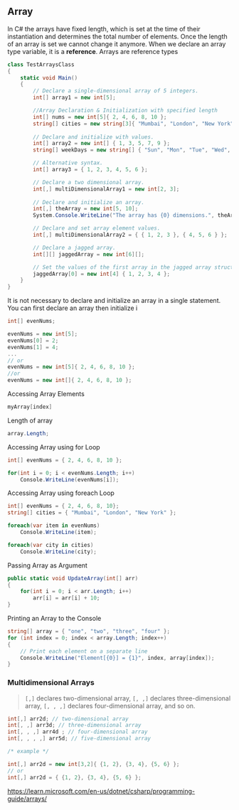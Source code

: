 ## Array
In C# the arrays have fixed length, which is set at the time of their instantiation and determines the total number of elements. Once the length of an array is set we cannot change it anymore.
When we declare an array type variable, it is a **reference**. Arrays are reference types

```cs
class TestArraysClass
{
    static void Main()
    {
        // Declare a single-dimensional array of 5 integers.
        int[] array1 = new int[5];

        //Array Declaration & Initialization with specified length
        int[] nums = new int[5]{ 2, 4, 6, 8, 10 }; 
        string[] cities = new string[3]{ "Mumbai", "London", "New York" };
        
        // Declare and initialize with values.
        int[] array2 = new int[] { 1, 3, 5, 7, 9 };
        string[] weekDays = new string[] { "Sun", "Mon", "Tue", "Wed", "Thu", "Fri", "Sat" };

        // Alternative syntax.
        int[] array3 = { 1, 2, 3, 4, 5, 6 };

        // Declare a two dimensional array.
        int[,] multiDimensionalArray1 = new int[2, 3];
        
        // Declare and initialize an array.
        int[,] theArray = new int[5, 10];
        System.Console.WriteLine("The array has {0} dimensions.", theArray.Rank); //Output: The array has 2 dimensions

        // Declare and set array element values.
        int[,] multiDimensionalArray2 = { { 1, 2, 3 }, { 4, 5, 6 } };

        // Declare a jagged array.
        int[][] jaggedArray = new int[6][];

        // Set the values of the first array in the jagged array structure.
        jaggedArray[0] = new int[4] { 1, 2, 3, 4 };
    }
}
```

It is not necessary to declare and initialize an array in a single statement. You can first declare an array then initialize i
```cs
int[] evenNums;

evenNums = new int[5];
evenNums[0] = 2;
evenNums[1] = 4;
...
// or
evenNums = new int[5]{ 2, 4, 6, 8, 10 };
//or
evenNums = new int[]{ 2, 4, 6, 8, 10 };
```

Accessing Array Elements
```cs
myArray[index]
```

Length of array
```cs
array.Length;
```

Accessing Array using for Loop
```cs
int[] evenNums = { 2, 4, 6, 8, 10 };

for(int i = 0; i < evenNums.Length; i++)
    Console.WriteLine(evenNums[i]);  

```

Accessing Array using foreach Loop
```cs
int[] evenNums = { 2, 4, 6, 8, 10}; 
string[] cities = { "Mumbai", "London", "New York" }; 

foreach(var item in evenNums)
    Console.WriteLine(item);   

foreach(var city in cities)
    Console.WriteLine(city);  
```

Passing Array as Argument
```cs
public static void UpdateArray(int[] arr)
{
    for(int i = 0; i < arr.Length; i++)
        arr[i] = arr[i] + 10;   
}
```
Printing an Array to the Console
```cs
string[] array = { "one", "two", "three", "four" };
for (int index = 0; index < array.Length; index++)
{
    // Print each element on a separate line
    Console.WriteLine("Element[{0}] = {1}", index, array[index]);
}
```

### Multidimensional Arrays
> `[,]` declares two-dimensional array, `[, ,]` declares three-dimensional array, `[, , ,]` declares four-dimensional array, and so on.
```cs
int[,] arr2d; // two-dimensional array
int[, ,] arr3d; // three-dimensional array
int[, , ,] arr4d ; // four-dimensional array
int[, , , ,] arr5d; // five-dimensional array

/* example */

int[,] arr2d = new int[3,2]{ {1, 2}, {3, 4}, {5, 6} };
// or 
int[,] arr2d = { {1, 2}, {3, 4}, {5, 6} };

```



https://learn.microsoft.com/en-us/dotnet/csharp/programming-guide/arrays/
